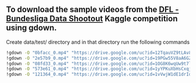 ## To download the sample videos  from the [DFL - Bundesliga Data Shootout](https://www.kaggle.com/competitions/dfl-bundesliga-data-shootout) Kaggle competition using gdown.

Create data/test/ directory and in that directory run the following commands

```bash
!gdown -O "0bfacc_0.mp4" "https://drive.google.com/uc?id=12TqauVZ9tLAv8kWxTTBFWtgt2hNQ4_ZF"
!gdown -O "2e57b9_0.mp4" "https://drive.google.com/uc?id=19PGw55V8aA6GZu5-Aac5_9mCy3fNxmEf"
!gdown -O "08fd33_0.mp4" "https://drive.google.com/uc?id=1OG8K6wqUw9t7lp9ms1M48DxRhwTYciK-"
!gdown -O "573e61_0.mp4" "https://drive.google.com/uc?id=1yYPKuXbHsCxqjA9G-S6aeR2Kcnos8RPU"
!gdown -O "121364_0.mp4" "https://drive.google.com/uc?id=1vVwjW1dE1drIdd4ZSILfbCGPD4weoNiu"
```


